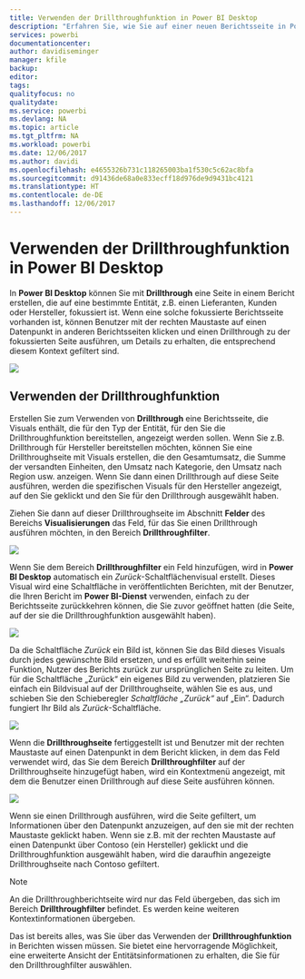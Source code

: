 ```yaml
---
title: Verwenden der Drillthroughfunktion in Power BI Desktop
description: "Erfahren Sie, wie Sie auf einer neuen Berichtsseite in Power BI Desktop Drilldowns in Daten ausführen."
services: powerbi
documentationcenter: 
author: davidiseminger
manager: kfile
backup: 
editor: 
tags: 
qualityfocus: no
qualitydate: 
ms.service: powerbi
ms.devlang: NA
ms.topic: article
ms.tgt_pltfrm: NA
ms.workload: powerbi
ms.date: 12/06/2017
ms.author: davidi
ms.openlocfilehash: e4655326b731c118265003ba1f530c5c62ac8bfa
ms.sourcegitcommit: d91436de68a0e833ecff18d976de9d9431bc4121
ms.translationtype: HT
ms.contentlocale: de-DE
ms.lasthandoff: 12/06/2017
---
```

# <a name="use-drillthrough-in-power-bi-desktop"></a>Verwenden der Drillthroughfunktion in Power BI Desktop
In **Power BI Desktop** können Sie mit **Drillthrough** eine Seite in einem Bericht erstellen, die auf eine bestimmte Entität, z.B. einen Lieferanten, Kunden oder Hersteller, fokussiert ist. Wenn eine solche fokussierte Berichtsseite vorhanden ist, können Benutzer mit der rechten Maustaste auf einen Datenpunkt in anderen Berichtsseiten klicken und einen Drillthrough zu der fokussierten Seite ausführen, um Details zu erhalten, die entsprechend diesem Kontext gefiltert sind.

![](media/desktop-drillthrough/drillthrough_01.png)

## <a name="using-drillthrough"></a>Verwenden der Drillthroughfunktion
Erstellen Sie zum Verwenden von **Drillthrough** eine Berichtsseite, die Visuals enthält, die für den Typ der Entität, für den Sie die Drillthroughfunktion bereitstellen, angezeigt werden sollen. Wenn Sie z.B. Drillthrough für Hersteller bereitstellen möchten, können Sie eine Drillthroughseite mit Visuals erstellen, die den Gesamtumsatz, die Summe der versandten Einheiten, den Umsatz nach Kategorie, den Umsatz nach Region usw. anzeigen. Wenn Sie dann einen Drillthrough auf diese Seite ausführen, werden die spezifischen Visuals für den Hersteller angezeigt, auf den Sie geklickt und den Sie für den Drillthrough ausgewählt haben.

Ziehen Sie dann auf dieser Drillthroughseite im Abschnitt **Felder** des Bereichs **Visualisierungen** das Feld, für das Sie einen Drillthrough ausführen möchten, in den Bereich **Drillthroughfilter**.

![](media/desktop-drillthrough/drillthrough_02.png)

Wenn Sie dem Bereich **Drillthroughfilter** ein Feld hinzufügen, wird in **Power BI Desktop** automatisch ein *Zurück*-Schaltflächenvisual erstellt. Dieses Visual wird eine Schaltfläche in veröffentlichten Berichten, mit der Benutzer, die Ihren Bericht im **Power BI-Dienst** verwenden, einfach zu der Berichtsseite zurückkehren können, die Sie zuvor geöffnet hatten (die Seite, auf der sie die Drillthroughfunktion ausgewählt haben).

![](media/desktop-drillthrough/drillthrough_03.png)

Da die Schaltfläche *Zurück* ein Bild ist, können Sie das Bild dieses Visuals durch jedes gewünschte Bild ersetzen, und es erfüllt weiterhin seine Funktion, Nutzer des Berichts zurück zur ursprünglichen Seite zu leiten. Um für die Schaltfläche „Zurück“ ein eigenes Bild zu verwenden, platzieren Sie einfach ein Bildvisual auf der Drillthroughseite, wählen Sie es aus, und schieben Sie den Schieberegler *Schaltfläche „Zurück“* auf „Ein“. Dadurch fungiert Ihr Bild als *Zurück*-Schaltfläche.

![](media/desktop-drillthrough/drillthrough_05.png)

Wenn die **Drillthroughseite** fertiggestellt ist und Benutzer mit der rechten Maustaste auf einen Datenpunkt in dem Bericht klicken, in dem das Feld verwendet wird, das Sie dem Bereich **Drillthroughfilter** auf der Drillthroughseite hinzugefügt haben, wird ein Kontextmenü angezeigt, mit dem die Benutzer einen Drillthrough auf diese Seite ausführen können.

![](media/desktop-drillthrough/drillthrough_04.png)

Wenn sie einen Drillthrough ausführen, wird die Seite gefiltert, um Informationen über den Datenpunkt anzuzeigen, auf den sie mit der rechten Maustaste geklickt haben. Wenn sie z.B. mit der rechten Maustaste auf einen Datenpunkt über Contoso (ein Hersteller) geklickt und die Drillthroughfunktion ausgewählt haben, wird die daraufhin angezeigte Drillthroughseite nach Contoso gefiltert.

> [!NOTE]
> An die Drillthroughberichtseite wird nur das Feld übergeben, das sich im Bereich **Drillthroughfilter** befindet. Es werden keine weiteren Kontextinformationen übergeben.
> 
> 

Das ist bereits alles, was Sie über das Verwenden der **Drillthroughfunktion** in Berichten wissen müssen. Sie bietet eine hervorragende Möglichkeit, eine erweiterte Ansicht der Entitätsinformationen zu erhalten, die Sie für den Drillthroughfilter auswählen.

